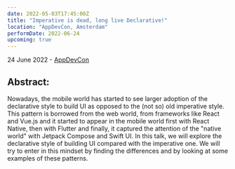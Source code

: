 ```yaml
---
date: 2022-05-03T17:45:00Z
title: "Imperative is dead, long live Declarative!"
location: "AppDevCon, Amsterdam"
performDate: 2022-06-24
upcoming: true
---
```


24 June 2022 - [AppDevCon](https://appdevcon.nl/session/imperative-is-dead-long-live-declarative-2022/)

## Abstract:
Nowadays, the mobile world has started to see larger adoption of the declarative style to build UI as opposed to the (not so) old imperative style. This pattern is borrowed from the web world, from frameworks like React and Vue.js and it started to appear in the mobile world first with React Native, then with Flutter and finally, it captured the attention of the "native world" with Jetpack Compose and Swift UI.
In this talk, we will explore the declarative style of building UI compared with the imperative one. We will try to enter in this mindset by finding the differences and by looking at some examples of these patterns.


